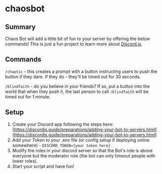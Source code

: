 # chaosbot

## Summary

Chaos Bot will add a little bit of fun to your server by offering the below commands! This is just a fun project to learn more about [Discord.js](https://discord.js.org/#/). 

## Commands

`/chaotic` - this creates a prompt with a button instructing users to push the button if they dare. If they do - they'll be timed out for 30 seconds. 

`/blindfaith` - do you believe in your friends? If so, put a button into the world that when they push it, the last person to call `/blindfaith` will be timed out for 1 minute. 

## Setup

1) Create your Discord app following the steps here: [https://discordjs.guide/preparations/adding-your-bot-to-servers.html](https://discordjs.guide/preparations/adding-your-bot-to-servers.html)
2) Add your Token to your .env file (or config setup if deploying online somewhere) -  `DISCORD_TOKEN={your token here}`
3) Modify the roles in your discord server so that the Bot's role is above everyone but the moderator role (the bot can only timeout people with lower roles). 
4) Start your script and have fun! 
